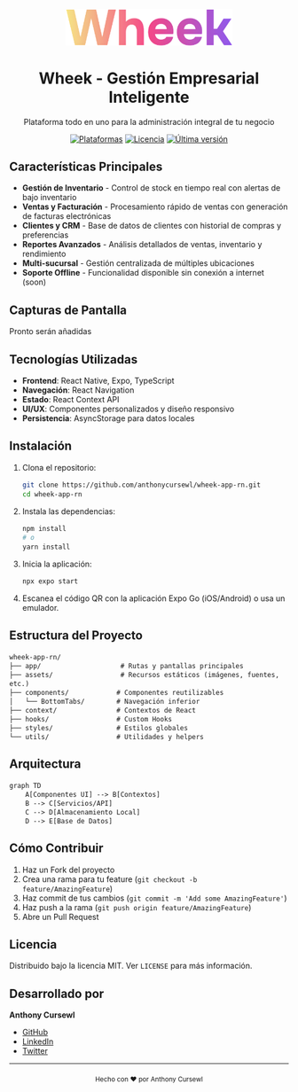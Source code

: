 <div align="center">
  <img src="assets/images/wheek/wheek.png" alt="Wheek Logo" width="300">
  <h1>Wheek - Gestión Empresarial Inteligente</h1>
  <p>Plataforma todo en uno para la administración integral de tu negocio</p>
  
  [![Plataformas](https://img.shields.io/badge/Plataformas-iOS%20%7C%20Android%20%7C%20Web-brightgreen)]()
  [![Licencia](https://img.shields.io/badge/Licencia-MIT-blue.svg)](LICENSE)
  [![Última versión](https://img.shields.io/badge/Versión-1.0.0-orange)]()
</div>

## Características Principales

- **Gestión de Inventario** - Control de stock en tiempo real con alertas de bajo inventario
- **Ventas y Facturación** - Procesamiento rápido de ventas con generación de facturas electrónicas
- **Clientes y CRM** - Base de datos de clientes con historial de compras y preferencias
- **Reportes Avanzados** - Análisis detallados de ventas, inventario y rendimiento
- **Multi-sucursal** - Gestión centralizada de múltiples ubicaciones
- **Soporte Offline** - Funcionalidad disponible sin conexión a internet (soon)

## Capturas de Pantalla

Pronto serán añadidas

## Tecnologías Utilizadas

- **Frontend**: React Native, Expo, TypeScript
- **Navegación**: React Navigation
- **Estado**: React Context API
- **UI/UX**: Componentes personalizados y diseño responsivo
- **Persistencia**: AsyncStorage para datos locales

## Instalación

1. Clona el repositorio:
   ```bash
   git clone https://github.com/anthonycursewl/wheek-app-rn.git
   cd wheek-app-rn
   ```

2. Instala las dependencias:
   ```bash
   npm install
   # o
   yarn install
   ```

3. Inicia la aplicación:
   ```bash
   npx expo start
   ```

4. Escanea el código QR con la aplicación Expo Go (iOS/Android) o usa un emulador.

## Estructura del Proyecto

```
wheek-app-rn/
├── app/                    # Rutas y pantallas principales
├── assets/                 # Recursos estáticos (imágenes, fuentes, etc.)
├── components/            # Componentes reutilizables
│   └── BottomTabs/        # Navegación inferior
├── context/               # Contextos de React
├── hooks/                 # Custom Hooks
├── styles/                # Estilos globales
└── utils/                 # Utilidades y helpers
```

## Arquitectura

```mermaid
graph TD
    A[Componentes UI] --> B[Contextos]
    B --> C[Servicios/API]
    C --> D[Almacenamiento Local]
    D --> E[Base de Datos] 
```

## Cómo Contribuir

1. Haz un Fork del proyecto
2. Crea una rama para tu feature (`git checkout -b feature/AmazingFeature`)
3. Haz commit de tus cambios (`git commit -m 'Add some AmazingFeature'`)
4. Haz push a la rama (`git push origin feature/AmazingFeature`)
5. Abre un Pull Request

## Licencia

Distribuido bajo la licencia MIT. Ver `LICENSE` para más información.

## Desarrollado por

**Anthony Cursewl**

- [GitHub](https://github.com/anthonycursewl)
- [LinkedIn](https://www.linkedin.com/in/anthonycursewl/)
- [Twitter](https://x.com/anthonycursewl)

---

<div align="center">
  <sub>Hecho con ❤️ por Anthony Cursewl</sub>
</div>